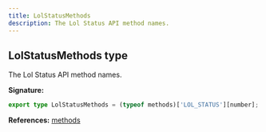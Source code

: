 ```yaml
---
title: LolStatusMethods
description: The Lol Status API method names.
---
```


## LolStatusMethods type

The Lol Status API method names.

**Signature:**

```ts
export type LolStatusMethods = (typeof methods)['LOL_STATUS'][number];
```

**References:** [methods](/api/methods)

